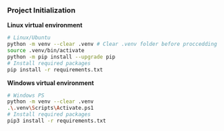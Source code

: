 ### Project Initialization

**Linux virtual environment**
```sh
# Linux/Ubuntu
python -m venv --clear .venv # Clear .venv folder before proccedding
source .venv/bin/activate  
python -m pip install --upgrade pip
# Install required packages
pip install -r requirements.txt
```
 
**Windows virtual environment**
```sh
# Windows PS
python -m venv --clear .venv
.\.venv\Scripts\Activate.ps1
# Install required packages
pip3 install -r requirements.txt